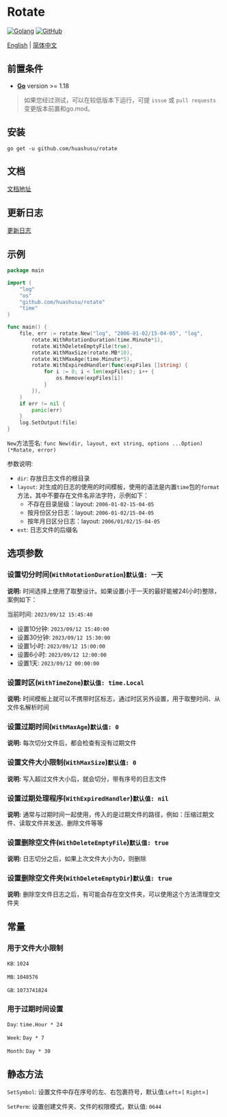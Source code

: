 # Rotate

[![Golang](https://img.shields.io/badge/Golang-1.18-blue)](https://go.dev/)
[![GitHub](https://img.shields.io/github/license/huashusu/rotate)](https://github.com/Huashusu/rotate)

[English](README.md) | [简体中文](README.zh_CN.md)

## 前置条件

- **[Go](https://go.dev/)** version >= 1.18
> 如果您经过测试，可以在较低版本下运行，可提 `issue` 或 `pull requests` 变更版本前置和go.mod。

## 安装

```shell
go get -u github.com/huashusu/rotate
```

## 文档

[文档地址](https://godoc.org/github.com/Huashusu/rotate)

## 更新日志

[更新日志](CHANGELOG.zh_CN.md)

## 示例

```go
package main

import (
	"log"
	"os"
	"github.com/huashusu/rotate"
	"time"
)

func main() {
	file, err := rotate.New("log", "2006-01-02/15-04-05", "log",
		rotate.WithRotationDuration(time.Minute*1),
		rotate.WithDeleteEmptyFile(true),
		rotate.WithMaxSize(rotate.MB*10),
		rotate.WithMaxAge(time.Minute*5),
		rotate.WithExpiredHandler(func(expFiles []string) {
			for i := 0; i < len(expFiles); i++ {
				os.Remove(expFiles[i])
			}
		}),
	)
	if err != nil {
		panic(err)
	}
	log.SetOutput(file)
}
```

`New`方法签名: `func New(dir, layout, ext string, options ...Option) (*Rotate, error)`

参数说明:

- `dir`: 存放日志文件的根目录
- `layout`: 对生成的日志的使用的时间模板，使用的语法是内置`time`包的`format`方法，其中不要存在文件名非法字符，示例如下：
    - 不存在目录层级：layout: `2006-01-02-15-04-05`
    - 按月份区分日志：layout: `2006-01-02/15-04-05`
    - 按年月日区分日志：layout: `2006/01/02/15-04-05`
- `ext`: 日志文件的后缀名

## 选项参数

### 设置切分时间(`WithRotationDuration`)`默认值: 一天`

**说明:** 时间选择上使用了取整设计。如果设置小于一天的最好能被24(小时)整除，案例如下：

当前时间: `2023/09/12 15:45:40`

- 设置10分钟: `2023/09/12 15:40:00`
- 设置30分钟: `2023/09/12 15:30:00`
- 设置1小时: `2023/09/12 15:00:00`
- 设置6小时: `2023/09/12 12:00:00`
- 设置1天: `2023/09/12 00:00:00`

### 设置时区(`WithTimeZone`)`默认值: time.Local`

**说明:** 时间模板上就可以不携带时区标志，通过时区另外设置，用于取整时间、从文件名解析时间

### 设置过期时间(`WithMaxAge`)`默认值: 0`

**说明:** 每次切分文件后，都会检查有没有过期文件

### 设置文件大小限制(`WithMaxSize`)`默认值: 0`

**说明:** 写入超过文件大小后，就会切分，带有序号的日志文件

### 设置过期处理程序(`WithExpiredHandler`)`默认值: nil`

**说明:** 通常与过期时间一起使用，传入的是过期文件的路径，例如：压缩过期文件、读取文件并发送、删除文件等等

### 设置删除空文件(`WithDeleteEmptyFile`)`默认值: true`

**说明:** 日志切分之后，如果上次文件大小为0，则删除

### 设置删除空文件夹(`WithDeleteEmptyDir`)`默认值: true`

**说明:** 删除空文件日志之后，有可能会存在空文件夹，可以使用这个方法清理空文件夹

## 常量

### 用于文件大小限制

`KB`: `1024`

`MB`: `1048576`

`GB`: `1073741824`

### 用于过期时间设置

`Day`: `time.Hour * 24`

`Week`: `Day * 7`

`Month`: `Day * 30`

## 静态方法

`SetSymbol`: 设置文件中存在序号的左、右包裹符号，默认值:`Left`=`[` `Right`=`]`

`SetPerm`: 设置创建文件夹、文件的权限模式，默认值: `0644`